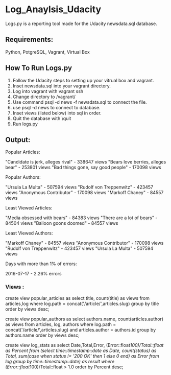 # Log_Anaylsis_Udacity

Logs.py is a reporting tool made for the Udacity newsdata.sql database.


## Requirements:
Python,
PotgreSQL,
Vagrant,
Virtual Box

## How To Run Logs.py

1. Follow the Udacity steps to setting up your vitrual box and vagrant.
2. Inset newsdata.sql into your vagrant directory.
3. Log into vagrant with vagrant ssh
4. Change directory to /vagrant/
5. Use command psql -d news -f newsdata.sql to connect the file.
6. use psql -d news to connect to database.
7. Inset views (listed below) into sql in order.
8. Quit the database with \quit
9. Run logs.py

## Output:
Popular Articles:

"Candidate is jerk, alleges rival" - 338647 views
"Bears love berries, alleges bear" - 253801 views
"Bad things gone, say good people" - 170098 views

Popular Authors:

"Ursula La Multa" - 507594 views
"Rudolf von Treppenwitz" - 423457 views
"Anonymous Contributor" - 170098 views
"Markoff Chaney" - 84557 views

Least Viewed Articles:

"Media obsessed with bears" - 84383 views
"There are a lot of bears" - 84504 views
"Balloon goons doomed" - 84557 views

Least Viewed Authors:

"Markoff Chaney" - 84557 views
"Anonymous Contributor" - 170098 views
"Rudolf von Treppenwitz" - 423457 views
"Ursula La Multa" - 507594 views

Days with more than 1% of errors:

2016-07-17 - 2.26% errors



### Views :

create view popular_articles as
select title, count(title) as views from articles,log
where log.path = concat('/article/',articles.slug)
group by title order by views desc;


create view popular_authors as
select authors.name, count(articles.author) as views from articles, log, authors
where log.path = concat('/article/',articles.slug) and articles.author = authors.id
group by authors.name order by views desc;


create view log_stats as
select Date,Total,Error, (Error::float*100)/Total::float as Percent from
(select time::timestamp::date as Date, count(status) as Total,
sum(case when status != '200 OK' then 1 else 0 end) as Error from log
group by time::timestamp::date) as result
where (Error::float*100)/Total::float > 1.0 order by Percent desc;
